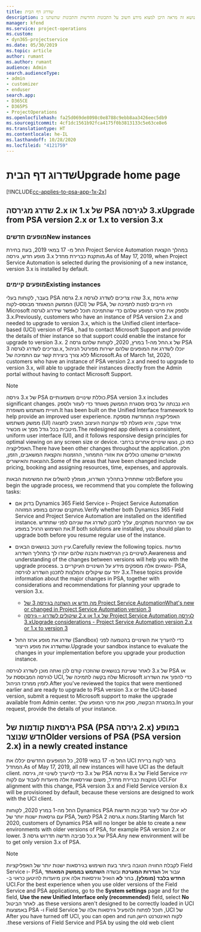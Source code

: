 ```yaml
---
title: שדרוג דף הבית
description: נושא זה מראה היכן למצוא מידע חשוב על התכונות החדשות והתכונות שהשתנו ב- Dynamics 365 Project Service Automation, והתהליך לשדרוג לגירסה החדשה ביותר.
manager: kfend
ms.service: project-operations
ms.custom:
- dyn365-projectservice
ms.date: 05/30/2019
ms.topic: article
author: rumant
ms.author: rumant
audience: Admin
search.audienceType:
- admin
- customizer
- enduser
search.app:
- D365CE
- D365PS
- ProjectOperations
ms.openlocfilehash: fa25d069de8098c0e8788c9ebb8aa3426eec5db9
ms.sourcegitcommit: 4cf1dc1561b92fca4175f0b3813133c5e63ce8e6
ms.translationtype: HT
ms.contentlocale: he-IL
ms.lasthandoff: 10/28/2020
ms.locfileid: "4121759"
---
```

# <a name="upgrade-home-page"></a><span data-ttu-id="78491-103">שדרוג דף הבית</span><span class="sxs-lookup"><span data-stu-id="78491-103">Upgrade home page</span></span>

[!INCLUDE[cc-applies-to-psa-app-1x-2x](../includes/cc-applies-to-psa-app-1x-2x.md)]

## <a name="upgrade-from-psa-version-2x-or-1x-to-version-3x"></a><span data-ttu-id="78491-104">שדרג מגירסה ‎2.x או ‎1.x של PSA לגירסה ‎3.x</span><span class="sxs-lookup"><span data-stu-id="78491-104">Upgrade from PSA version 2.x or 1.x to version 3.x</span></span>

### <a name="new-instances"></a><span data-ttu-id="78491-105">מופעים חדשים</span><span class="sxs-lookup"><span data-stu-id="78491-105">New instances</span></span>

<span data-ttu-id="78491-106">החל מ- 17 במאי 2019, בעת בחירת Project Service Automation במהלך הקצאת מופע חדש, גירסה ‎3.x מותקנת כברירת מחדל.</span><span class="sxs-lookup"><span data-stu-id="78491-106">As of May 17, 2019, when Project Service Automation is selected during the provisioning of a new instance, version 3.x is installed by default.</span></span>

### <a name="existing-instances"></a><span data-ttu-id="78491-107">מופעים קיימים</span><span class="sxs-lookup"><span data-stu-id="78491-107">Existing instances</span></span>

<span data-ttu-id="78491-108">בעבר, לקוחות בעלי PSA גרסה ‎2.x שהיו צריכים לשדרג לגרסה ‎3.x, שהיא גרסת הממשק המאוחד מבוסס-לקוח (UCI) של PSA, היו חייבים לפנות לתמיכה של Microsoft ולספק את פרטי המופע שלהם כדי שהתמיכה תוכל לאפשר שידרוג לגרסה ‎3.x.</span><span class="sxs-lookup"><span data-stu-id="78491-108">Previously, customers who have an instance of PSA version 2.x and needed to upgrade to version 3.x, which is the Unified client interface-based (UCI) version of PSA , had to contact Microsoft Support and provide the details of thier instance so that support could enable the instance for upgrade to version 3.x.</span></span> <span data-ttu-id="78491-109">החל מה-1 במרץ, 2020, לקוחות שלהם גרסה 2.x של PSA וצריכים לשדרג לגרסה 3.x, יוכלו לשדרג את המופעים שלהם ישירות מפורטל הניהול ללא צורך ביצירת קשר עם התמיכה של Microsoft.</span><span class="sxs-lookup"><span data-stu-id="78491-109">As of March 1st, 2020, customers who have an instance of PSA version 2.x and need to upgrade to version 3.x, will able to upgrade their instances directly from the Admin portal without having to contact Microsoft Support.</span></span>  

> [!NOTE]
> <span data-ttu-id="78491-110">גירסה ‎3.x של PSA כוללת שינויים משמעותיים.</span><span class="sxs-lookup"><span data-stu-id="78491-110">PSA version 3.x includes significant changes.</span></span> <span data-ttu-id="78491-111">היא נבנתה על בסיס מסגרת הממשק מאוחד כדי לעזור ולספק חוויית משתמש משופרת.</span><span class="sxs-lookup"><span data-stu-id="78491-111">It has been built on the Unified Interface framework to help provide an improved user experience.</span></span> <span data-ttu-id="78491-112">האפליקציה המחודשת מספקת ממשק משתמש (UI) אחיד ועקבי, והיא פועלת לפי עקרונות העיצוב המגיב לתצוגה מיטבית בכל גודל מסך או מכשיר.</span><span class="sxs-lookup"><span data-stu-id="78491-112">The redesigned app delivers a consistent, uniform user interface (UI), and it follows responsive design principles for optimal viewing on any screen size or device.</span></span> <span data-ttu-id="78491-113">כמו כן, נעשו שינויים אחרים ברחבי האפליקציה.</span><span class="sxs-lookup"><span data-stu-id="78491-113">There have been other changes throughout the application.</span></span> <span data-ttu-id="78491-114">חלק מהאזורים שהשתנו כוללים את אזורי התמחור, ההזמנות והקצאת המשאבים, הזמן, ההוצאות והאישורים.</span><span class="sxs-lookup"><span data-stu-id="78491-114">Some of the areas that have been changed include pricing, booking and assigning resources, time, expenses, and approvals.</span></span>

<span data-ttu-id="78491-115">לפני שתתחיל בתהליך השדרוג, מומלץ להשלים את המשימות הבאות:</span><span class="sxs-lookup"><span data-stu-id="78491-115">Before you begin the upgrade process, we recommend that you complete the following tasks:</span></span>

- <span data-ttu-id="78491-116">בדוק אם Dynamics 365 Field Service ו- Project Service Automation מותקנים שניהם במופע המזוהה.</span><span class="sxs-lookup"><span data-stu-id="78491-116">Verify whether both Dynamics 365 Field Service and Project Service Automation are installed on the identified instance.</span></span> <span data-ttu-id="78491-117">אם שני הפתרונות מותקנים, עליך לתכנן לשדרג את שניהם לפני שתחדש את השימוש הרגיל במופע.</span><span class="sxs-lookup"><span data-stu-id="78491-117">If both solutions are installed, you should plan to upgrade both before you resume regular use of the instance.</span></span>
- <span data-ttu-id="78491-118">עיין היטב בנושאים הבאים.</span><span class="sxs-lookup"><span data-stu-id="78491-118">Carefully review the following topics.</span></span> <span data-ttu-id="78491-119">מודעות לשינויים בין הגירסאות והבנה שלהם יעזרו לך בתהליך השדרוג.</span><span class="sxs-lookup"><span data-stu-id="78491-119">Awareness and understanding of the changes between versions will help you with the upgrade process.</span></span> <span data-ttu-id="78491-120">נושאים אלה מספקים מידע על השינויים העיקריים ב- PSA, יחד עם שיקולים והמלצות לתכנון השדרוג לגירסה ‎3.x.</span><span class="sxs-lookup"><span data-stu-id="78491-120">These topics provide information about the major changes in PSA, together with considerations and recommendations for planning your upgrade to version 3.x.</span></span>

    - [<span data-ttu-id="78491-121">מה חדש או השתנה בגירסה 3 של Project Service Automation</span><span class="sxs-lookup"><span data-stu-id="78491-121">What's new or changed in Project Service Automation version 3</span></span>](whats-new-changed-v3.md)
    - [<span data-ttu-id="78491-122">שיקולים לשדרוג – גירסה ‎2.x או ‎1.x של Project Service Automation לגירסה ‎3.x</span><span class="sxs-lookup"><span data-stu-id="78491-122">Upgrade considerations - Project Service Automation version 2.x or 1.x to version 3</span></span>](upgrade-v3.md)

- <span data-ttu-id="78491-123">שדרג את מופע ארגז החול (Sandbox) כדי להעריך את השינויים בהטמעה לפני שתשדרג את מופע הייצור.</span><span class="sxs-lookup"><span data-stu-id="78491-123">Upgrade your sandbox instance to evaluate the changes in your implementation before you upgrade your production instance.</span></span>

<span data-ttu-id="78491-124">לאחר שעיינת בנושאים שהוזכרו קודם לכן ואתה מוכן לשדרג לגירסה ‎3.x של PSA או לגירסה המבוססת על UCI, שלח בקשה לתמיכה של Microsoft כדי להפוך את השדרוג לזמין ממרכז הניהול.</span><span class="sxs-lookup"><span data-stu-id="78491-124">After you've reviewed the topics that were mentioned earlier and are ready to upgrade to PSA version 3.x or the UCI-based version, submit a request to Microsoft support to make the upgrade available from Admin center.</span></span> <span data-ttu-id="78491-125">במסגרת הבקשה, ספק את פרטי המופע שלך.</span><span class="sxs-lookup"><span data-stu-id="78491-125">In your request, provide the details of your instance.</span></span>

## <a name="older-versions-of-psa-psa-version-2x-in-a-newly-created-instance"></a><span data-ttu-id="78491-126">גירסאות קודמות של PSA ‏(PSA גירסה ‎2.x) במופע חדש שנוצר</span><span class="sxs-lookup"><span data-stu-id="78491-126">Older versions of PSA (PSA version 2.x) in a newly created instance</span></span>

<span data-ttu-id="78491-127">החל מ- 17 במאי 2019, כל המופעים החדשים יכללו את UCI בתור לקוח ברירת המחדל.</span><span class="sxs-lookup"><span data-stu-id="78491-127">As of May 17, 2019, all new instances will have UCI as the default client.</span></span> <span data-ttu-id="78491-128">כדי להיערך לשינוי זה, גירסה ‎3.x של PSA וגירסה ‎8.x של Field Service יהיו מוקצות כברירת מחדל, משום שגירסאות אלה מיועדות לעבוד עם לקוח UCI.</span><span class="sxs-lookup"><span data-stu-id="78491-128">For alignment with this change, PSA version 3.x and Field Service version 8.x will be provisioned by default, because these versions are designed to work with the UCI client.</span></span>

<span data-ttu-id="78491-129">החל מה-1 במרץ 2020, לקוחות Dynamics PSA לא יוכלו עוד ליצור סביבות חדשות עם גרסאות ישנות יותר של PSA, למשל PSA גרסה 2.x ומטה.</span><span class="sxs-lookup"><span data-stu-id="78491-129">Starting March 1st 2020, customers of Dynamics PSA will no longer be able to create a new environments with older versions of PSA, for example PSA version 2.x or lower.</span></span> <span data-ttu-id="78491-130">כל סביבה חדשה תדרוש גרסה 3.x של PSA.</span><span class="sxs-lookup"><span data-stu-id="78491-130">Any new environment will be to get only version 3.x of PSA.</span></span>

> [!NOTE]
> <span data-ttu-id="78491-131">לקבלת החוויה הטובה ביותר בעת השימוש בגירסאות ישנות יותר של האפליקציות Field Service ו- PSA, עבור אל **הגדרות המערכת** ובשדה **‏‫השתמש בממשק המאוחד החדש בלבד (מומלץ)**, בחר **לא** הואיל וגירסאות אלה אינן מיועדות להיטען כראוי ב- UCI.</span><span class="sxs-lookup"><span data-stu-id="78491-131">For the best experience when you use older versions of the Field Service and PSA applications, go to the **System settings** page and for the field, **Use the new Unified Interface only (recommended)** field, select **No** as these versions aren't designed to be correctly loaded in UCI.</span></span> <span data-ttu-id="78491-132">לאחר הביטול של UCI, תוכל לפתוח ולהפעיל גירסאות אלה של Field Service ו- PSA באמצעות לקוח האינטרנט הישן.</span><span class="sxs-lookup"><span data-stu-id="78491-132">After you have turned off UCI, you can open and run these versions of Field Service and PSA by using the old web client.</span></span> 
